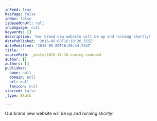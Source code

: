 ```yaml
---
inFeed: true
hasPage: false
inNav: false
isBasedOnUrl: null
inLanguage: null
keywords: []
description: 'Our brand new website will be up and running shortly!'
datePublished: '2016-05-08T16:18:28.555Z'
dateModified: '2016-05-08T16:05:44.934Z'
title: ''
sourcePath: _posts/2015-11-10-coming-soon.md
author: []
authors: []
publisher:
  name: null
  domain: null
  url: null
  favicon: null
starred: false
_type: Blurb

---
```

Our brand new website will be up and running shortly!